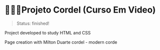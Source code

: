 # 👨🏻‍💻Projeto Cordel (Curso Em Video)

>Status: finished!

Project developed to study HTML and CSS

<p>Page creation with Milton Duarte cordel - modern corde <p>

